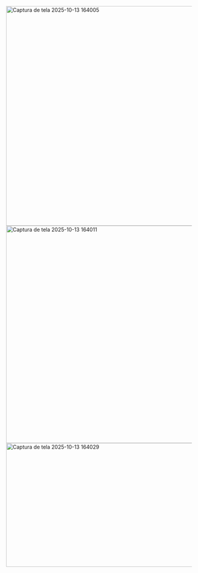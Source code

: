<img width="1193" height="596" alt="Captura de tela 2025-10-13 164005" src="https://github.com/user-attachments/assets/b0d57475-0800-475f-a715-f9b9af9c739d" />
<img width="1200" height="590" alt="Captura de tela 2025-10-13 164011" src="https://github.com/user-attachments/assets/0498ce0f-4633-478b-83a5-36ca9244a83d" />
<img width="902" height="336" alt="Captura de tela 2025-10-13 164029" src="https://github.com/user-attachments/assets/71f7edd4-a6ad-44fc-bca4-8dd497b125aa" />

